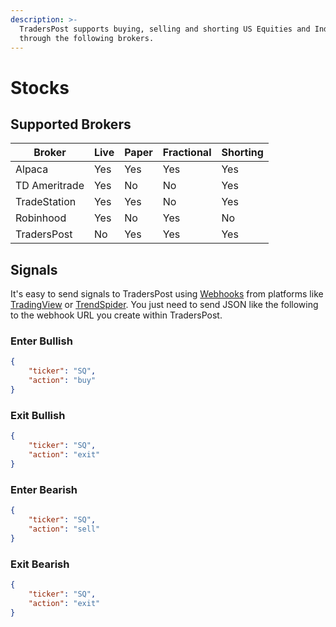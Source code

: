 ```yaml
---
description: >-
  TradersPost supports buying, selling and shorting US Equities and Index ETFs
  through the following brokers.
---
```


# Stocks

## Supported Brokers

| Broker        | Live | Paper | Fractional | Shorting |
| ------------- | ---- | ----- | ---------- | -------- |
| Alpaca        | Yes  | Yes   | Yes        | Yes      |
| TD Ameritrade | Yes  | No    | No         | Yes      |
| TradeStation  | Yes  | Yes   | No         | Yes      |
| Robinhood     | Yes  | No    | Yes        | No       |
| TradersPost   | No   | Yes   | Yes        | Yes      |

## Signals

It's easy to send signals to TradersPost using [Webhooks](../webhooks.md) from platforms like [TradingView](../tradingview.md) or [TrendSpider](../trend-spider.md). You just need to send JSON like the following to the webhook URL you create within TradersPost.

### Enter Bullish

```json
{
    "ticker": "SQ",
    "action": "buy"
}
```

### Exit Bullish

```json
{
    "ticker": "SQ",
    "action": "exit"
}
```

### Enter Bearish

```json
{
    "ticker": "SQ",
    "action": "sell"
}
```

### Exit Bearish

```json
{
    "ticker": "SQ",
    "action": "exit"
}
```
